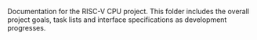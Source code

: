 Documentation for the RISC-V CPU project. This folder includes the overall
project goals, task lists and interface specifications as development
progresses.
